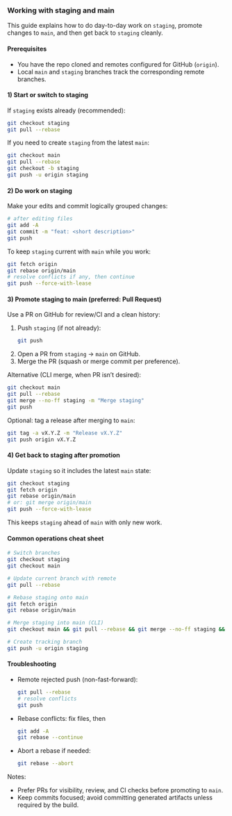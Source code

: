 ### Working with staging and main

This guide explains how to do day-to-day work on `staging`, promote changes to `main`, and then get back to `staging` cleanly.

#### Prerequisites
- You have the repo cloned and remotes configured for GitHub (`origin`).
- Local `main` and `staging` branches track the corresponding remote branches.

#### 1) Start or switch to staging
If `staging` exists already (recommended):
```bash
git checkout staging
git pull --rebase
```

If you need to create `staging` from the latest `main`:
```bash
git checkout main
git pull --rebase
git checkout -b staging
git push -u origin staging
```

#### 2) Do work on staging
Make your edits and commit logically grouped changes:
```bash
# after editing files
git add -A
git commit -m "feat: <short description>"
git push
```

To keep `staging` current with `main` while you work:
```bash
git fetch origin
git rebase origin/main
# resolve conflicts if any, then continue
git push --force-with-lease
```

#### 3) Promote staging to main (preferred: Pull Request)
Use a PR on GitHub for review/CI and a clean history:
1. Push `staging` (if not already):
   ```bash
   git push
   ```
2. Open a PR from `staging` -> `main` on GitHub.
3. Merge the PR (squash or merge commit per preference).

Alternative (CLI merge, when PR isn’t desired):
```bash
git checkout main
git pull --rebase
git merge --no-ff staging -m "Merge staging"
git push
```

Optional: tag a release after merging to `main`:
```bash
git tag -a vX.Y.Z -m "Release vX.Y.Z"
git push origin vX.Y.Z
```

#### 4) Get back to staging after promotion
Update `staging` so it includes the latest `main` state:
```bash
git checkout staging
git fetch origin
git rebase origin/main
# or: git merge origin/main
git push --force-with-lease
```

This keeps `staging` ahead of `main` with only new work.

#### Common operations cheat sheet
```bash
# Switch branches
git checkout staging
git checkout main

# Update current branch with remote
git pull --rebase

# Rebase staging onto main
git fetch origin
git rebase origin/main

# Merge staging into main (CLI)
git checkout main && git pull --rebase && git merge --no-ff staging && git push

# Create tracking branch
git push -u origin staging
```

#### Troubleshooting
- Remote rejected push (non-fast-forward):
  ```bash
  git pull --rebase
  # resolve conflicts
  git push
  ```
- Rebase conflicts: fix files, then
  ```bash
  git add -A
  git rebase --continue
  ```
- Abort a rebase if needed:
  ```bash
  git rebase --abort
  ```

Notes:
- Prefer PRs for visibility, review, and CI checks before promoting to `main`.
- Keep commits focused; avoid committing generated artifacts unless required by the build.


